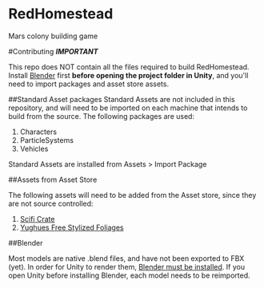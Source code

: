 # RedHomestead
Mars colony building game

#Contributing
**_IMPORTANT_**

This repo does NOT contain all the files required to build RedHomestead. Install [Blender](https://www.blender.org/download/) first **before opening the project folder in Unity**, and you'll need to import packages and asset store assets.

##Standard Asset packages
Standard Assets are not included in this repository, and will need to be imported on each machine that intends to build from the source. The following packages are used:

 1. Characters
 2. ParticleSystems
 3. Vehicles
 
Standard Assets are installed from Assets > Import Package

##Assets from Asset Store

The following assets will need to be added from the Asset store, since they are not source controlled:

 1. [Scifi Crate](https://www.assetstore.unity3d.com/en/#!/content/21965)
 2. [Yughues Free Stylized Foliages](https://www.assetstore.unity3d.com/en/#!/content/13392)
 
##Blender

Most models are native .blend files, and have not been exported to FBX (yet). In order for Unity to render them, [Blender must be installed](https://www.blender.org/download/). If you open Unity before installing Blender, each model needs to be reimported.
